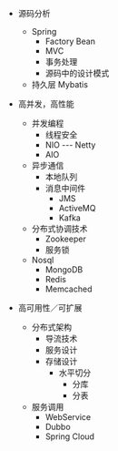 - 源码分析
    - Spring
        - Factory Bean
        - MVC
        - 事务处理
        - 源码中的设计模式
    - 持久层 Mybatis

- 高并发，高性能
    - 并发编程
        - 线程安全
        - NIO --- Netty
        - AIO
    - 异步通信
        - 本地队列
        - 消息中间件
            - JMS
            - ActiveMQ
            - Kafka
    - 分布式协调技术
        - Zookeeper
        - 服务锁
    - Nosql
        - MongoDB
        - Redis
        - Memcached

- 高可用性／可扩展
    - 分布式架构
        - 导流技术
        - 服务设计
        - 存储设计
            - 水平切分
                - 分库
                - 分表
    - 服务调用
        - WebService
        - Dubbo
        - Spring Cloud
